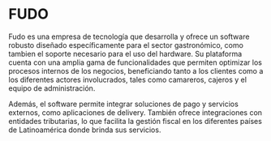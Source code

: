# FUDO

Fudo es una empresa de tecnología que desarrolla y ofrece un software robusto diseñado específicamente para el sector gastronómico, como tambien el soporte necesario para el uso del hardware. Su plataforma cuenta con una amplia gama de funcionalidades que permiten optimizar los procesos internos de los negocios, beneficiando tanto a los clientes como a los diferentes actores involucrados, tales como camareros, cajeros y el equipo de administración.

Además, el software permite integrar soluciones de pago y servicios externos, como aplicaciones de delivery. También ofrece integraciones con entidades tributarias, lo que facilita la gestión fiscal en los diferentes países de Latinoamérica donde brinda sus servicios.
